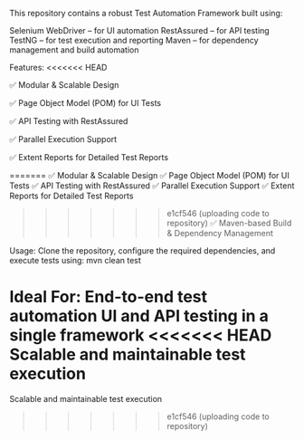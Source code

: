 This repository contains a robust Test Automation Framework built using:

Selenium WebDriver – for UI automation
RestAssured – for API testing
TestNG – for test execution and reporting
Maven – for dependency management and build automation

Features:
<<<<<<< HEAD

✅ Modular & Scalable Design

✅ Page Object Model (POM) for UI Tests

✅ API Testing with RestAssured

✅ Parallel Execution Support

✅ Extent Reports for Detailed Test Reports

=======
✅ Modular & Scalable Design
✅ Page Object Model (POM) for UI Tests
✅ API Testing with RestAssured
✅ Parallel Execution Support
✅ Extent Reports for Detailed Test Reports
>>>>>>> e1cf546 (uploading code to repository)
✅ Maven-based Build & Dependency Management

Usage:
Clone the repository, configure the required dependencies, and execute tests using: mvn clean test

Ideal For:
End-to-end test automation
UI and API testing in a single framework
<<<<<<< HEAD
Scalable and maintainable test execution
=======
Scalable and maintainable test execution
>>>>>>> e1cf546 (uploading code to repository)
